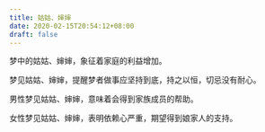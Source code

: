 ```yaml
---
title: 姑姑、婶婶
date: 2020-02-15T20:54:12+08:00
draft: false
---
```


梦中的姑姑、婶婶，象征着家庭的利益增加。



梦见姑姑、婶婶，提醒梦者做事应坚持到底，持之以恒，切忌没有耐心。



男性梦见姑姑、婶婶，意味着会得到家族成员的帮助。



女性梦见姑姑、婶婶，表明依赖心严重，期望得到娘家人的支持。

